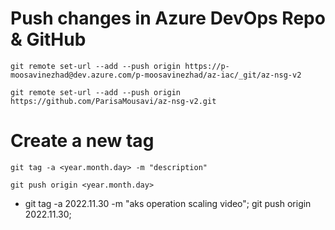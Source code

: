 # Push changes in Azure DevOps Repo & GitHub
```
git remote set-url --add --push origin https://p-moosavinezhad@dev.azure.com/p-moosavinezhad/az-iac/_git/az-nsg-v2

git remote set-url --add --push origin https://github.com/ParisaMousavi/az-nsg-v2.git
```

# Create a new tag
```
git tag -a <year.month.day> -m "description"

git push origin <year.month.day>

```
- git tag -a 2022.11.30 -m "aks operation scaling video"; git push origin 2022.11.30;